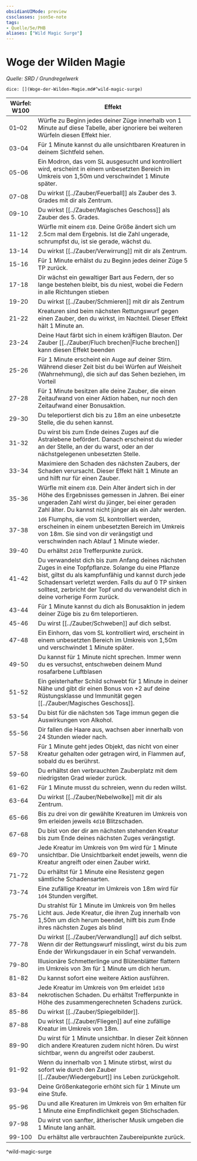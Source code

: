 ```yaml
---
obsidianUIMode: preview
cssclasses: json5e-note
tags:
- Quelle/5e/PHB
aliases: ["Wild Magic Surge"]
---
```

# Woge der Wilden Magie
*Quelle: SRD / Grundregelwerk*

`dice: [](Woge-der-Wilden-Magie.md#^wild-magic-surge)`

| Würfel: W100 | Effekt                                                                                                                                                                                                                                                                                                  |
| ---------- | ------------------------------------------------------------------------------------------------------------------------------------------------------------------------------------------------------------------------------------------------------------------------------------------------------- |
| 01–02      | Würfle zu Beginn jedes deiner Züge innerhalb von 1 Minute auf diese Tabelle, aber ignoriere bei weiteren Würfeln diesen Effekt hier.                                                                                                                                                                    |
| 03-04      | Für 1 Minute kannst du alle unsichtbaren Kreaturen in deinem Sichtfeld sehen.                                                                                                                                                                                                                           |
| 05-06      | Ein Modron, das vom SL ausgesucht und kontrolliert wird, erscheint in einem unbesetzten Bereich im Umkreis von 1,50m und verschwindet 1 Minute später.                                                                                                                                                  |
| 07-08      | Du wirkst [[../Zauber/Feuerball]] als Zauber des 3. Grades mit dir als Zentrum.                                                                                                                                                                                                                                   |
| 09-10      | Du wirkst [[../Zauber/Magisches Geschoss]] als Zauber des 5. Grades.                                                                                                                                                                                                                          |
| 11-12      | Würfle mit einem `d10`. Deine Größe ändert sich um 2.5cm mal dem Ergebnis. Ist die Zahl ungerade, schrumpfst du, ist sie gerade, wächst du.                                                                                                                                                             |
| 13-14      | Du wirkst [[../Zauber/Verwirrung]] mit dir als Zentrum.                                                                                                                                                                                                                                                           |
| 15-16      | Für 1 Minute erhälst du zu Beginn jedes deiner Züge 5 TP zurück.                                                                                                                                                                                                                                        |
| 17-18      | Dir wächst ein gewaltiger Bart aus Federn, der so lange bestehen bleibt, bis du niest, wobei die Federn in alle Richtungen stieben                                                                                                                                                                      |
| 19-20      | Du wirkst [[../Zauber/Schmieren]] mit dir als Zentrum                                                                                                                                                                                                                                                             |
| 21-22      | Kreaturen sind beim nächsten Rettungswurf gegen einen Zauber, den du wirkst, im Nachteil. Dieser Effekt hält 1 Minute an.                                                                                                                                                                               |
| 23-24      | Deine Haut färbt sich in einem kräftigen Blauton. Der Zauber [[../Zauber/Fluch brechen\|Fluche brechen]] kann diesen Effekt beenden                                                                                                                                                                               |
| 25-26      | Für 1 Minute erscheint ein Auge auf deiner Stirn. Während dieser Zeit bist du bei Würfen auf Weisheit (Wahrnehmung), die sich auf das Sehen beziehen, im Vorteil                                                                                                                                        |
| 27-28      | Für 1 Minute besitzen alle deine Zauber, die einen Zeitaufwand von einer Aktion haben, nur noch den Zeitaufwand einer Bonusaktion.                                                                                                                                                                      |
| 29-30      | Du teleportierst dich bis zu 18m an eine unbesetzte Stelle, die du sehen kannst.                                                                                                                                                                                                                        |
| 31-32      | Du wirst bis zum Ende deines Zuges auf die Astralebene befördert. Danach erscheinst du wieder an der Stelle, an der du warst, oder an der nächstgelegenen unbesetzten Stelle.                                                                                                                           |
| 33-34      | Maximiere den Schaden des nächsten Zaubers, der Schaden verursacht. Dieser Effekt hält 1 Minute an und hilft nur für einen Zauber.                                                                                                                                                                      |
| 35-36      | Würfle mit einem `d10`. Dein Alter ändert sich in der Höhe des Ergebnisses gemessen in Jahren. Bei einer ungeraden Zahl wirst du jünger, bei einer geraden Zahl älter. Du kannst nicht jünger als ein Jahr werden.                                                                                      |
| 37-38      | `1d6` Flumphs, die vom SL kontrolliert werden, erscheinen in einem unbesetzten Bereich im Umkreis von 18m. Sie sind von dir verängstigt und verschwinden nach Ablauf 1 Minute wieder.                                                                                                                   |
| 39-40      | Du erhältst `2d10` Trefferpunkte zurück.                                                                                                                                                                                                                                                                |
| 41-42      | Du verwandelst dich bis zum Anfang deines nächsten Zuges in eine Topfpflanze. Solange du eine Pflanze bist, giltst du als kampfunfähig und kannst durch jede Schadensart verletzt werden. Falls du auf 0 TP sinken solltest, zerbricht der Topf und du verwandelst dich in deine vorherige Form zurück. |
| 43-44      | Für 1 Minute kannst du dich als Bonusaktion in jedem deiner Züge bis zu 6m teleportieren.                                                                                                                                                                                                               |
| 45-46      | Du wirst [[../Zauber/Schweben]] auf dich selbst.                                                                                                                                                                                                                                                                  |
| 47-48      | Ein Einhorn, das vom SL kontrolliert wird, erscheint in einem unbesetzten Bereich im Umkreis von 1,50m und verschwindet 1 Minute später.                                                                                                                                                                |
| 49-50      | Du kannst für 1 Minute nicht sprechen. Immer wenn du es versuchst, entschweben deinem Mund rosafarbene Luftblasen                                                                                                                                                                                       |
| 51-52      | Ein geisterhafter Schild schwebt für 1 Minute in deiner Nähe und gibt dir einen Bonus von +2 auf deine Rüstungsklasse und Immunität gegen [[../Zauber/Magisches Geschoss]].                                                                                                                                         |
| 53-54      | Du bist für die nächsten `5d6` Tage immun gegen die Auswirkungen von Alkohol.                                                                                                                                                                                                                           |
| 55-56      | Dir fallen die Haare aus, wachsen aber innerhalb von 24 Stunden wieder nach.                                                                                                                                                                                                                            |
| 57-58      | Für 1 Minute geht jedes Objekt, das nicht von einer Kreatur gehalten oder getragen wird, in Flammen auf, sobald du es berührst.                                                                                                                                                                         |
| 59-60      | Du erhältst den verbrauchten Zauberplatz mit dem niedrigsten Grad wieder zurück.                                                                                                                                                                                                                        |
| 61-62      | Für 1 Minute musst du schreien, wenn du reden willst.                                                                                                                                                                                                                                                   |
| 63-64      | Du wirkst [[../Zauber/Nebelwolke]] mit dir als Zentrum.                                                                                                                                                                                                                                                           |
| 65-66      | Bis zu drei von dir gewählte Kreaturen im Umkreis von 9m erleiden jeweils `4d10` Blitzschaden.                                                                                                                                                                                                          |
| 67-68      | Du bist von der dir am nächsten stehenden Kreatur bis zum Ende deines nächsten Zuges verängstigt.                                                                                                                                                                                                       |
| 69-70      | Jede Kreatur im Umkreis von 9m wird für 1 Minute unsichtbar. Die Unsichtbarkeit endet jeweils, wenn die Kreatur angreift oder einen Zauber wirkt.                                                                                                                                                       |
| 71-72      | Du erhältst für 1 Minute eine Resistenz gegen sämtliche Schadensarten.                                                                                                                                                                                                                                  |
| 73-74      | Eine zufällige Kreatur im Umkreis von 18m wird für `1d4` Stunden vergiftet.                                                                                                                                                                                                                             |
| 75-76      | Du strahlst für 1 Minute im Umkreis von 9m helles Licht aus. Jede Kreatur, die ihren Zug innerhalb von 1,50m um dich herum beendet, hilft bis zum Ende ihres nächsten Zuges als blind                                                                                                                   |
| 77-78      | Du wirkst [[../Zauber/Verwandlung]] auf dich selbst. Wenn dir der Rettungswurf misslingt, wirst du bis zum Ende der Wirkungsdauer in ein Schaf verwandeln.                                                                                                                                                        |
| 79-80      | Illusionäre Schmetterlinge und Blütenblätter flattern im Umkreis von 3m für 1 Minute um dich herum.                                                                                                                                                                                                     |
| 81-82      | Du kannst sofort eine weitere Aktion ausführen.                                                                                                                                                                                                                                                         |
| 83-84      | Jede Kreatur im Umkreis von 9m erleidet `1d10` nekrotischen Schaden. Du erhältst Trefferpunkte in Höhe des zusammengerechneten Schadens zurück.                                                                                                                                                         |
| 85-86      | Du wirkst [[../Zauber/Spiegelbilder]].                                                                                                                                                                                                                                                                            |
| 87-88      | Du wirkst [[../Zauber/Fliegen]] auf eine zufällige Kreatur im Umkreis von 18m.                                                                                                                                                                                                                                    |
| 89-90      | Du wirst für 1 Minute unsichtbar. In dieser Zeit können dich andere Kreaturen zudem nicht hören. Du wirst sichtbar, wenn du angreifst oder zauberst.                                                                                                                                                    |
| 91-92      | Wenn du innerhalb von 1 Minute stirbst, wirst du sofort wie durch den Zauber [[../Zauber/Wiedergeburt]] ins Leben zurückgeholt.                                                                                                                                                                                   |
| 93-94      | Deine Größenkategorie erhöht sich für 1 Minute um eine Stufe.                                                                                                                                                                                                                                           |
| 95-96      | Du und alle Kreaturen im Umkreis von 9m erhalten für 1 Minute eine Empfindlichkeit gegen Stichschaden.                                                                                                                                                                                                  |
| 97-98      | Du wirst von sanfter, ätherischer Musik umgeben die 1 Minute lang anhält.                                                                                                                                                                                                                               |
| 99-100     | Du erhältst alle verbrauchten Zaubereipunkte zurück.                                                                                                                                                                                                                                                    |
^wild-magic-surge
